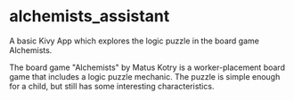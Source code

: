 # alchemists_assistant
A basic Kivy App which explores the logic puzzle in the board game Alchemists.

The board game "Alchemists" by Matus Kotry is a worker-placement board game that includes a logic puzzle mechanic.  The puzzle is simple enough for a child, but still has some interesting characteristics.
